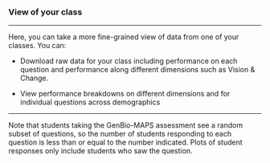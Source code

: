 ### View of your class

***

Here, you can take a more fine-grained view of data from one of your classes. You can:

* Download raw data for your class including performance on each question and performance along different dimensions such as Vision & Change.

* View performance breakdowns on different dimensions and for individual questions across demographics

***

Note that students taking the GenBio-MAPS assessment see a random subset of questions, so the number of students responding to each question is less than or equal to the number indicated. Plots of student responses only include students who saw the question.

